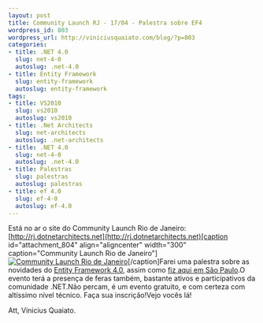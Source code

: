 ```yaml
--- 
layout: post
title: Community Launch RJ - 17/04 - Palestra sobre EF4
wordpress_id: 803
wordpress_url: http://viniciusquaiato.com/blog/?p=803
categories: 
- title: .NET 4.0
  slug: net-4-0
  autoslug: .net-4.0
- title: Entity Framework
  slug: entity-framework
  autoslug: entity-framework
tags: 
- title: VS2010
  slug: vs2010
  autoslug: vs2010
- title: .Net Architects
  slug: net-architects
  autoslug: .net-architects
- title: .NET 4.0
  slug: net-4-0
  autoslug: .net-4.0
- title: Palestras
  slug: palestras
  autoslug: palestras
- title: ef 4.0
  slug: ef-4-0
  autoslug: ef-4.0
---
```

Está no ar o site do Community Launch Rio de Janeiro: [http://rj.dotnetarchitects.net](http://rj.dotnetarchitects.net)[caption id="attachment_804" align="aligncenter" width="300" caption="Community Launch Rio de Janeiro"][![Community Launch Rio de Janeiro](http://viniciusquaiato.com/images_posts/clrj-300x235.jpg "Community Launch Rio de Janeiro")](http://viniciusquaiato.com/images_posts/clrj.jpg)[/caption]Farei uma palestra sobre as novidades do [Entity Framework 4.0](http://viniciusquaiato.com/blog/category/entity-framework/), assim como [fiz aqui em São Paulo](http://viniciusquaiato.com/blog/slides-e-demos-palestra-entity-framework-4-no-community-launch-sp/).O evento terá a presença de feras também, bastante ativos e participativos da comunidade .NET.Não percam, é um evento gratuito, e com certeza com altíssimo nível técnico. Faça sua inscrição!Vejo vocês lá!

Att,
Vinicius Quaiato.
